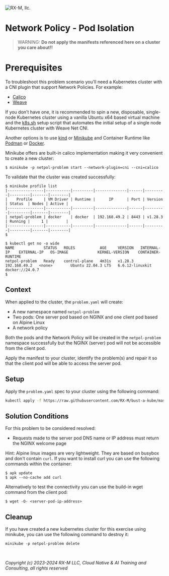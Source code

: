 ![RX-M, llc.](https://rx-m.com/rxm-cnc.svg)

# Network Policy - Pod Isolation

> WARNING: **Do not apply the manifests referenced here on a cluster you care about!!**

# Prerequisites

To troubleshoot this problem scenario you'll need a Kubernetes cluster with a CNI plugin that support Network Policies.
For example:

- [Calico](https://github.com/projectcalico/calico)
- [Weave](https://github.com/weaveworks/weave)

If you don't have one, it is recommended to spin a new, disposable, single-node Kubernetes cluster using a vanilla Ubuntu x64
based virtual machine and the [k8s.sh](https://raw.githubusercontent.com/RX-M/classfiles/master/k8s.sh) setup script that automates the initial setup of a single node Kubernetes cluster
with Weave Net CNI.

Another options is to use [kind](https://docs.tigera.io/calico/latest/getting-started/kubernetes/kind) or [Minikube](https://docs.tigera.io/calico/latest/getting-started/kubernetes/minikube) and Container Runtime like [Podman](https://podman.io/) or [Docker](https://www.docker.com/).

Minikube offers are built-in calico implementation making it very convenient to create a new cluster:

```shell
$ minikube -p netpol-problem start --network-plugin=cni --cni=calico
```

To validate that the cluster was created successfully:

```shell
$ minikube profile list
|----------------|-----------|---------|--------------|------|---------|---------|-------|--------|
|    Profile     | VM Driver | Runtime |      IP      | Port | Version | Status  | Nodes | Active |
|----------------|-----------|---------|--------------|------|---------|---------|-------|--------|
| netpol-problem | docker    | docker  | 192.168.49.2 | 8443 | v1.28.3 | Running |     1 |        |
|----------------|-----------|---------|--------------|------|---------|---------|-------|--------|
$
```

```shell
$ kubectl get no -o wide
NAME             STATUS   ROLES           AGE     VERSION   INTERNAL-IP    EXTERNAL-IP   OS-IMAGE             KERNEL-VERSION    CONTAINER-RUNTIME
netpol-problem   Ready    control-plane   4m31s   v1.28.3   192.168.49.2   <none>        Ubuntu 22.04.3 LTS   6.6.12-linuxkit   docker://24.0.7
$
```


## Context

When applied to the cluster, the `problem.yaml` will create:

- A new namespace named `netpol-problem`
- Two pods: One server pod based on NGINX and one client pod based on Alpine Linux
- A network policy

Both the pods and the Network Policy will be created in the `netpol-problem` namespace successfully but the NGINX
(server) pod will not be accessible from the client pod.

Apply the manifest to your cluster, identify the problem(s) and repair it so that the client pod will be able to access
the server pod.


## Setup

Apply the `problem.yaml` spec to your cluster using the following command:

```bash
kubectl apply -f https://raw.githubusercontent.com/RX-M/bust-a-kube/master/service-networking/network-policy-pod-isolation-problem/problem.yaml
```


## Solution Conditions

For this problem to be considered resolved:

- Requests made to the server pod DNS name or IP address must return the NGINX welcome page

Hint: Alpine linux images are very lightweight. They are based on busybox and don't contain `curl`. If you want to install
curl you can use the following commands within the container:

```shell
$ apk update
$ apk --no-cache add curl
```

Alternatively to test the connectivity you can use the build-in wget command from the client pod:

```shell
$ wget -O- <server-pod-ip-address>
```

## Cleanup

If you have created a new kubernetes cluster for this exercise using minikube, you can use the following command to
destroy it:

```shell
minikube -p netpol-problem delete
```

<br>

_Copyright (c) 2023-2024 RX-M LLC, Cloud Native & AI Training and Consulting, all rights reserved_
